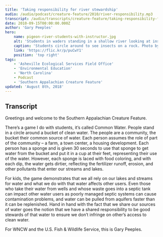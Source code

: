 ```yaml
---
title: 'Taking responsibility for river stewardship'
audio: /audio/podcast/creature-feature/2010/river-responsibility.mp3
transcript: /audio/transcripts/creature-feature/taking-responsibility-for-river-stewardship.pdf
date: 2010-09-15T00:00:00.000Z
author: 'Gary Peeples'
hero:
    name: pigeon-river-students-with-instructor.jpg
    alt: 'Students in waders standing in a shallow river looking at insects with an instructor.'
    caption: 'Students circle around to see insects on a rock. Photo by Gary Peeples, USFWS.'
    link: 'https://flic.kr/p/puCwY1'
    position: 'top right'
tags:
    - 'Asheville Ecological Services Field Office'
    - 'Environmental Education'
    - 'North Carolina'
    - Podcast
    - 'Southern Appalachian Creature Feature'
updated: 'August 8th, 2018'
---
```


## Transcript

Greetings and welcome to the Southern Appalachian Creature Feature.

There’s a game I do with students, it’s called Common Water. People stand in a circle around a bucket of clean water. The people are a community, the bucket their common source of water. Each person assumes the role of part of the community – a farm, a town center, a housing development. Each person has a sponge and is given 30 seconds to use that sponge to get water from the bucket and put it in a cup at their feet, representing their use of the water. However, each sponge is laced with food coloring, and with each dip, the water gets dirtier, reflecting the fertilizer runoff, erosion, and other pollutants that enter our streams and lakes.

For kids, the game demonstrates that we all rely on our lakes and streams for water and what we do with that water affects other users. Even those who take their water from wells and whose waste goes into a septic tank can impact other water users as poorly managed septic systems can cause contamination problems, and water can be pulled from aquifers faster than it can be replenished.  Hand in hand with the fact that we share our sources of water goes the notion that we have a shared responsibility to be good stewards of that water to ensure we don’t infringe on other’s access to clean water.

For WNCW and the U.S. Fish & Wildlife Service, this is Gary Peeples.